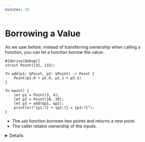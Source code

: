 ```yaml
---
minutes: 10
---
```


# Borrowing a Value

As we saw before, instead of transferring ownership when calling a function, you
can let a function _borrow_ the value:

<!-- mdbook-xgettext: skip -->

```rust,editable
#[derive(Debug)]
struct Point(i32, i32);

fn add(p1: &Point, p2: &Point) -> Point {
    Point(p1.0 + p2.0, p1.1 + p2.1)
}

fn main() {
    let p1 = Point(3, 4);
    let p2 = Point(10, 20);
    let p3 = add(&p1, &p2);
    println!("{p1:?} + {p2:?} = {p3:?}");
}
```

- The `add` function _borrows_ two points and returns a new point.
- The caller retains ownership of the inputs.

<details>

This slide is a review of the material on references from session 2, expanding
slightly to include function arguments and return values.

# More to Explore

Notes on stack returns and inlining:

- Demonstrate that the return from `add` is cheap because the compiler can
  eliminate the copy operation, by inlining the call to add into main. Change
  the above code to print stack addresses and run it on the [Playground] or look
  at the assembly in [Godbolt](https://rust.godbolt.org/). In the "DEBUG"
  optimization level, the addresses should change, while they stay the same when
  changing to the "RELEASE" setting:

  <!-- mdbook-xgettext: skip -->
  ```rust,editable
  #[derive(Debug)]
  struct Point(i32, i32);

  fn add(p1: &Point, p2: &Point) -> Point {
      let p = Point(p1.0 + p2.0, p1.1 + p2.1);
      println!("&p.0: {:p}", &p.0);
      p
  }

  pub fn main() {
      let p1 = Point(3, 4);
      let p2 = Point(10, 20);
      let p3 = add(&p1, &p2);
      println!("&p3.0: {:p}", &p3.0);
      println!("{p1:?} + {p2:?} = {p3:?}");
  }
  ```
- The Rust compiler can do automatic inlining, that can be disabled on a
  function level with `#[inline(never)]`.
- Once disabled, the printed address will change on all optimization levels.
  Looking at Godbolt or Playground, one can see that in this case, the return of
  the value depends on the ABI, e.g. on amd64 the two i32 that is making up the
  point will be returned in 2 registers (eax and edx).

</details>

[Playground]: https://play.rust-lang.org/?version=stable&mode=release&edition=2021&gist=0cb13be1c05d7e3446686ad9947c4671

